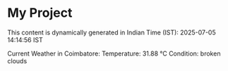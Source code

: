 # My Project

This content is dynamically generated in Indian Time (IST): 2025-07-05 14:14:56 IST


Current Weather in Coimbatore:
Temperature: 31.88 °C
Condition: broken clouds
